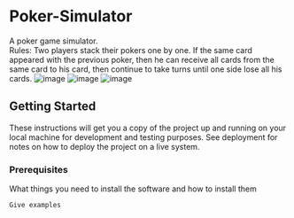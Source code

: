 # Poker-Simulator

A poker game simulator.   
Rules: Two players stack their pokers one by one. If the same card appeared with the previous poker, then he can receive all cards from the same card to his card, then continue to take turns until one side lose all his cards.
![image](https://github.com/Tyrannus-Moore/Poker-Simulator/blob/master/images/rules.gif)
![image](https://github.com/Tyrannus-Moore/Poker-Simulator/blob/master/images/demo1.gif)
![image](https://github.com/Tyrannus-Moore/Poker-Simulator/blob/master/images/demo2.gif)

## Getting Started

These instructions will get you a copy of the project up and running on your local machine for development and testing purposes. See deployment for notes on how to deploy the project on a live system.

### Prerequisites

What things you need to install the software and how to install them

```
Give examples
```
